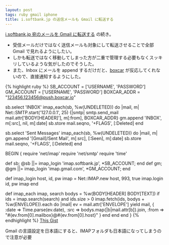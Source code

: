```yaml
---
layout: post
tags: ruby gmail iphone
title: i.softbank.jp の送信メールも Gmail に転送する
---
```

[i.softbank.jp 宛のメールを Gmail に転送する](/2010/09/22/forward-isoftbankjp-to-gmail.html) の続き。

* 受信メールだけではなく送信メールも対象にして転送させることで全部 Gmail で見れるようにしたい。
* しかも転送ではなく移動してしまった方が二重で管理する必要もなくスッキリしているような気がしたのでそうした。
* また、Inbox にメールを append するだけだと、[boxcar](http://http://boxcar.io/) が反応してくれないので、直接通知するようにした。

{% highlight ruby %}
SB_ACCOUNT = ['USERNAME', 'PASSWORD']
GM_ACCOUNT = ['USERNAME', 'PASSWORD']
BOXCAR_ADDR = "123456.123456@push.boxcar.io"

sb.select 'INBOX'
imap_each(sb, %w(UNDELETED)) do |mail, m|
  Net::SMTP.start('127.0.0.1', 25) {|smtp| smtp.send_mail mail.attr['BODY[HEADER]'], m[:from], BOXCAR_ADDR}
  gm.append 'INBOX', m[:src], nil, m[:date]
  sb.store mail.seqno, '+FLAGS', [:Deleted]
end

sb.select 'Sent Messages'
imap_each(sb, %w(UNDELETED)) do |mail, m|
  gm.append '[Gmail]/Sent Mail', m[:src], [:Seen], m[:date]
  sb.store mail.seqno, '+FLAGS', [:Deleted]
end

BEGIN {
  require 'net/imap'
  require 'net/smtp'
  require 'time'

  def sb; @sb ||= imap_login 'imap.softbank.jp', *SB_ACCOUNT; end
  def gm; @gm ||= imap_login 'imap.gmail.com',   *GM_ACCOUNT; end

  def imap_login host, id, pw
    imap = Net::IMAP.new host, 993, true
    imap.login id, pw
    imap
  end

  def imap_each imap, search
    bodys = %w(BODY[HEADER] BODY[TEXT])
    if ids = imap.search(search) and ids.size > 0
      imap.fetch(ids, bodys + %w(ENVELOPE)).each do |mail|
        ev = mail.attr['ENVELOPE']
        yield mail, { :date => Time.parse(ev.date),
            :src => bodys.map{|b|mail.attr[b]}.join,
            :from => "#{ev.from[0].mailbox}@#{ev.from[0].host}"
          }
      end
    end
  end
}
{% endhighlight %}
[This Gist](http://gist.github.com/596342)

Gmail の言語設定を日本語にすると、IMAPフォルダも日本語になってしまうので注意が必要
